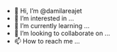 - 👋 Hi, I’m @damilareajet
- 👀 I’m interested in ...
- 🌱 I’m currently learning ...
- 💞️ I’m looking to collaborate on ...
- 📫 How to reach me ...

<!---
damilareajet/damilareajet is a ✨ special ✨ repository because its `README.md` (this file) appears on your GitHub profile.
You can click the Preview link to take a look at your changes.
--->
